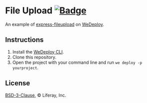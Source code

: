 # File Upload [![Badge](https://img.shields.io/badge/built%20with-wedeploy-00d46a.svg?style=flat)](http://wedeploy.com)

An example of [express-fileupload](https://www.npmjs.com/package/express-fileupload) on [WeDeploy](https://wedeploy.com/).

## Instructions

1. Install the [WeDeploy CLI](https://wedeploy.com/docs/intro/using-the-command-line/).
2. Clone this repository.
3. Open the project with your command line and run `we deploy -p yourproject`.

## License

[BSD-3-Clause](./LICENSE.md), © Liferay, Inc.
